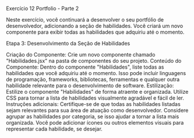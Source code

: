Exercício 12 Portfolio - Parte 2

Neste exercício, você continuará a desenvolver o seu portfólio de desenvolvedor, adicionando a seção de habilidades. Você criará um novo componente para exibir todas as habilidades que adquiriu até o momento.

Etapa 3: Desenvolvimento da Seção de Habilidades

Criação do Componente:
Crie um novo componente chamado "Habilidades.jsx" na pasta de componentes do seu projeto.
Conteúdo do Componente:
Dentro do componente "Habilidades", liste todas as habilidades que você adquiriu até o momento. Isso pode incluir linguagens de programação, frameworks, bibliotecas, ferramentas e qualquer outra habilidade relevante para o desenvolvimento de software.
Estilização:
Estilize o componente "Habilidades" de forma atraente e organizada. Utilize CSS para tornar a lista de habilidades visualmente agradável e fácil de ler.
Instruções adicionais:
Certifique-se de que todas as habilidades listadas sejam relevantes para sua área de atuação como desenvolvedor. 
Considere agrupar as habilidades por categoria, se isso ajudar a tornar a lista mais organizada. 
Você pode adicionar ícones ou outros elementos visuais para representar cada habilidade, se desejar.